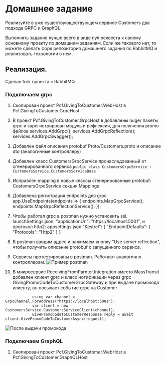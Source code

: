 # Домашнее задание
Реализуйте в уже существующествующем сервисе Customers два подхода GRPC и GraphQL.

Выполнять задание лучше всего в виде пул реквеста к своему основному проекту по домашним заданиям. 
Если же такового нет, то можете сделать форк репозитория домашнего задания по RabbitMQ и реализовать технологии в нем.

## Реализация.

Сделан fork проекта с RabbitMQ.

### Подключаем grpc

1) Скопирован проект Pcf.GivingToCustomer.WebHost в Pcf.GivingToCustomer.GrpcHost

2) В проект Pcf.GivingToCustomer.GrpcHost в добавлены nuger пакеты grpc и зарегистрирован
модуль и рефлексия, для получения promo файлов
            services.AddGrpc();
            services.AddGrpcReflection();
            services.AddGrpcSwagger();
3) Добавлен файл описания protobuf Proto/Customers.proto и описание dto (аналогичные контроллеру)
4) Добавлен класс CustomersGrpcService пронаследованный от сгенерированного сервиса 
``` public class CustomersGrpcService : CustomersService.CustomersServiceBase  ```
5) Исправлен mapping в новые классы сгенерированные protobuf: CustomersGrpcService секция Mappings
6) Добавлена регистрация endpoints для grpc
            app.UseEndpoints(endpoints =>
            {
                endpoints.MapGrpcService<CustomersGrpcService>();
                endpoints.MapGrpcReflectionService();
            });
7) Чтобы работал grpc в postman нужно установить ssl.
launchSettings.json:
      "applicationUrl": "https://localhost:5001",
и протокол http2:
appsettings.json
	"Kestrel": {
	    "EndpointDefaults": {
	      "Protocols": "Http2"
	    }
	  }
8) В postman вводим адрес и нажимаем кнопку "Use server reflection", чтобы получить описание protobuf
с запущенного сервиса.
9) Сервисы протестированы в postman. Работают аналогично контроллерам.
![Пример postman](./grpcCustomersService.png)
10) В микросервис ReceivingFromParnter.Integration вместо MassTransit добавлен клиент gprc и 
класс нотификации через grpc GivingPromoCodeToCustomerGrpcGateway 
и при выдаче промокода клиенту, он посылает событие grpc на Customer
```
            using var channel = GrpcChannel.ForAddress("https://localhost:5001");
            var client = new CustomersService.CustomersServiceClient(channel);
            GivePromoCodeToCustomerResponse reply = await client.GivePromoCodeToCustomerAsync(request);
```
![После выдачи промокода](./GivePromocode.png)


### Подключаем GraphQL

1) Скопирован проект Pcf.GivingToCustomer.WebHost в Pcf.GivingToCustomer.GraphQLHost

